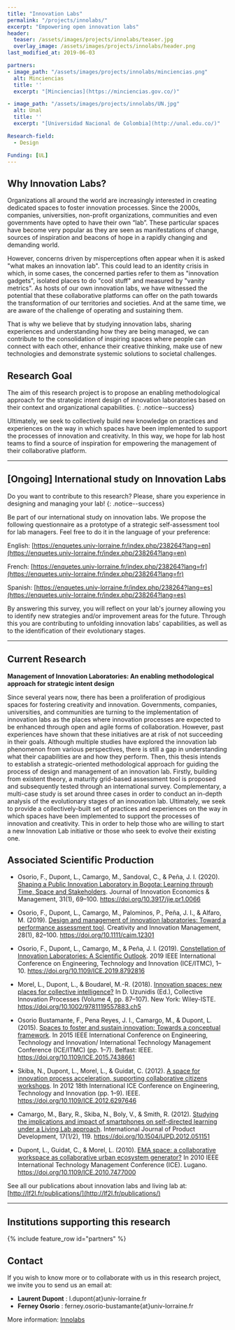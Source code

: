 ```yaml
---
title: "Innovation Labs"
permalink: "/projects/innolabs/"
excerpt: "Empowering open innovation labs"
header:
  teaser: /assets/images/projects/innolabs/teaser.jpg
  overlay_image: /assets/images/projects/innolabs/header.png  
last_modified_at: 2019-06-03

partners:
- image_path: "/assets/images/projects/innolabs/minciencias.png"
  alt: Minciencias
  title: ''
  excerpt: "[Minciencias](https://minciencias.gov.co/)"

- image_path: "/assets/images/projects/innolabs/UN.jpg"
  alt: Unal
  title: ''
  excerpt: "[Universidad Nacional de Colombia](http://unal.edu.co/)"

Research-field:
  - Design

Funding: [UL]
---
```


## Why Innovation Labs?

Organizations all around the world are increasingly interested in creating dedicated spaces to foster innovation processes. Since the 2000s, companies, universities, non-profit organizations, communities and even governments have opted to have their own “lab”. These particular spaces have become very popular as they are seen as manifestations of change, sources of inspiration and beacons of hope in a rapidly changing and demanding world.

However, concerns driven by misperceptions often appear when it is asked "what makes an innovation lab". This could lead to an identity crisis in which, in some cases, the concerned parties refer to them as "innovation gadgets", isolated places to do "cool stuff" and measured by "vanity metrics". As hosts of our own innovation labs, we have witnessed the potential that these collaborative platforms can offer on the path towards the transformation of our territories and societies. And at the same time, we are aware of the challenge of operating and sustaining them. 

That is why we believe that by studying innovation labs, sharing experiences and understanding how they are being managed, we can contribute to the consolidation of inspiring spaces where people can connect with each other, enhance their creative thinking, make use of new technologies and demonstrate systemic solutions to societal challenges.


## Research Goal

The aim of this research project is to propose an enabling methodological approach for the strategic intent design of innovation laboratories based on their context and organizational capabilities.
{: .notice--success}

Ultimately, we seek to collectively build new knowledge on practices and experiences on the
way in which spaces have been implemented to support the processes of innovation and
creativity. In this way, we hope for lab host teams to find a source of inspiration for
empowering the management of their collaborative platform.

---

## [Ongoing] International study on Innovation Labs

Do you want to contribute to this research? Please, share you experience in designing and managing your lab! 
{: .notice--success}

Be part of our international study on innovation labs. We propose the following questionnaire as a prototype of a strategic self-assessment tool for lab managers. Feel free to do it in the language of your preference:

English: [https://enquetes.univ-lorraine.fr/index.php/238264?lang=en](https://enquetes.univ-lorraine.fr/index.php/238264?lang=en)

French: [https://enquetes.univ-lorraine.fr/index.php/238264?lang=fr](https://enquetes.univ-lorraine.fr/index.php/238264?lang=fr)

Spanish: [https://enquetes.univ-lorraine.fr/index.php/238264?lang=es](https://enquetes.univ-lorraine.fr/index.php/238264?lang=es)


By answering this survey, you will reflect on your lab's journey allowing you to identify new strategies and/or improvement areas for the future. Through this you are contributing to unfolding innovation labs' capabilities, as well as to the identification of their evolutionary stages.

---

## Current Research

**Management of Innovation Laboratories: An enabling methodological
approach for strategic intent design**

Since several years now, there has been a proliferation of prodigious spaces for fostering creativity and innovation. Governments, companies, universities, and communities are turning to the implementation of innovation labs as the places where innovation processes are expected to be enhanced through open and agile forms of collaboration. However, past experiences have shown that these initiatives are at risk of not succeeding in their goals. Although multiple studies have explored the innovation lab phenomenon from various perspectives, there is still a gap in understanding what their capabilities are and how they perform. Then, this thesis intends to establish a strategic-oriented methodological approach for guiding the process of design and management of an innovation lab. Firstly, building from existent theory, a maturity grid-based assessment tool is proposed and subsequently tested through an international survey. Complementary, a multi-case study is set around three cases in order to conduct an in-depth analysis of the evolutionary stages of an innovation lab. Ultimately, we seek to provide a collectively-built set of practices and experiences on the way in which spaces have been implemented to support the processes of innovation and creativity. This in order to help those who are willing to start a new Innovation Lab initiative or those who seek to evolve their existing one.


## Associated Scientific Production

- Osorio, F., Dupont, L., Camargo, M., Sandoval, C., & Peña, J. I. (2020). [Shaping a Public Innovation Laboratory in Bogota: Learning through Time, Space and Stakeholders](https://doi.org/10.3917/jie.pr1.0066). Journal of Innovation Economics & Management, 31(1), 69–100. https://doi.org/10.3917/jie.pr1.0066

- Osorio, F., Dupont, L., Camargo, M., Palominos, P., Peña, J. I., & Alfaro, M. (2019). [Design and management of innovation laboratories: Toward a performance assessment tool](https://doi.org/10.1111/caim.12301). Creativity and Innovation Management, 28(1), 82–100. https://doi.org/10.1111/caim.12301

- Osorio, F., Dupont, L., Camargo, M., & Peña, J. I. (2019). [Constellation of Innovation Laboratories: A Scientific Outlook](https://doi.org/10.1109/ICE.2019.8792816). 2019 IEEE International Conference on Engineering, Technology and Innovation (ICE/ITMC), 1–10. https://doi.org/10.1109/ICE.2019.8792816

- Morel, L., Dupont, L., & Boudarel, M.-R. (2018). [Innovation spaces: new places for collective intelligence?](https://doi.org/10.1002/9781119557883.ch5) In D. Uzunidis (Ed.), Collective Innovation Processes (Volume 4, pp. 87–107).
New York: Wiley-ISTE. https://doi.org/10.1002/9781119557883.ch5

- Osorio Bustamante, F., Pena Reyes, J. I., Camargo, M., & Dupont, L. (2015). [Spaces to foster and sustain innovation: Towards a conceptual framework](https://doi.org/10.1109/ICE.2015.7438661). In 2015 IEEE International Conference on Engineering, Technology and Innovation/ International Technology Management Conference (ICE/ITMC) (pp. 1–7).
Belfast: IEEE. https://doi.org/10.1109/ICE.2015.7438661

- Skiba, N., Dupont, L., Morel, L., & Guidat, C. (2012). [A space for innovation process acceleration, supporting collaborative citizens workshops](https://doi.org/10.1109/ICE.2012.6297646). In 2012 18th International ICE Conference on
Engineering, Technology and Innovation (pp. 1–9). IEEE. https://doi.org/10.1109/ICE.2012.6297646

- Camargo, M., Bary, R., Skiba, N., Boly, V., & Smith, R. (2012). [Studying the implications and impact of smartphones on self-directed learning under a Living Lab approach](https://doi.org/10.1504/IJPD.2012.051151). International Journal of Product Development, 17(1/2), 119. https://doi.org/10.1504/IJPD.2012.051151

- Dupont, L., Guidat, C., & Morel, L. (2010). [EMA space: a collaborative workspace as collaborative urban ecosystem generator?](https://doi.org/10.1109/ICE.2010.7477000) In 2010 IEEE International Technology Management Conference (ICE). Lugano. https://doi.org/10.1109/ICE.2010.7477000


See all our publications about innovation labs and living lab at: [http://lf2l.fr/publications/](http://lf2l.fr/publications/)

---

## Institutions supporting this research

{% include feature_row id="partners" %}



## Contact
If you wish to know more or to collaborate with us in this research project, we invite you to
send us an email at:


- **Laurent Dupont** : l.dupont{at}univ-lorraine.fr
- **Ferney Osorio** : ferney.osorio-bustamante{at}univ-lorraine.fr

More information: [Innolabs](https://sway.office.com/zdkWdXYz14TsEXQz?ref=Link)
